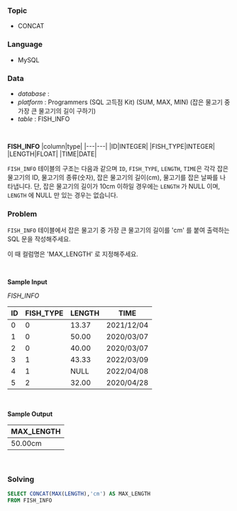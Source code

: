 ### Topic
- CONCAT
  
### Language
- MySQL

### Data
- *database* : 
- *platform* : Programmers (SQL 고득점 Kit) (SUM, MAX, MIN) (잡은 물고기 중 가장 큰 물고기의 길이 구하기)
- *table* : FISH_INFO

<br>

**FISH_INFO**
|column|type|
|---|---|
|ID|INTEGER|
|FISH_TYPE|INTEGER|
|LENGTH|FLOAT|
|TIME|DATE|

`FISH_INFO` 테이블의 구조는 다음과 같으며 `ID`, `FISH_TYPE`, `LENGTH`, `TIME`은 각각 잡은 물고기의 ID, 물고기의 종류(숫자), 잡은 물고기의 길이(cm), 물고기를 잡은 날짜를 나타냅니다. 단, 잡은 물고기의 길이가 10cm 이하일 경우에는 `LENGTH` 가 NULL 이며, `LENGTH` 에 NULL 만 있는 경우는 없습니다.


### Problem 
`FISH_INFO` 테이블에서 잡은 물고기 중 가장 큰 물고기의 길이를 'cm' 를 붙여 출력하는 SQL 문을 작성해주세요.

이 때 컬럼명은 'MAX_LENGTH' 로 지정해주세요.

<br>

**Sample Input**

*FISH_INFO*

|ID|	FISH_TYPE|	LENGTH|	TIME|
|---|---|---|---|
|0|	0|	13.37|	2021/12/04|
|1|	0|	50.00|	2020/03/07|
|2|	0|	40.00|	2020/03/07|
|3|	1|	43.33|	2022/03/09|
|4|	1|	NULL|	2022/04/08|
|5|	2|	32.00|	2020/04/28|

<br>

**Sample Output**

|MAX_LENGTH|
|---|
|50.00cm|

<br>

### Solving

```sql
SELECT CONCAT(MAX(LENGTH),'cm') AS MAX_LENGTH
FROM FISH_INFO
```

